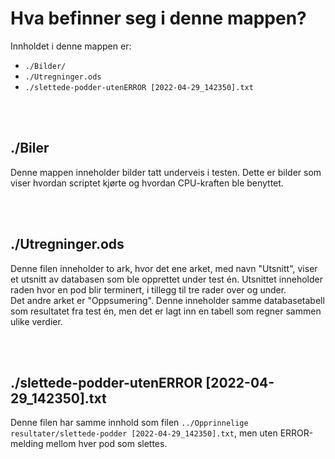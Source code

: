 # Hva befinner seg i denne mappen?
Innholdet i denne mappen er:
* `./Bilder/`
* `./Utregninger.ods`
* `./slettede-podder-utenERROR [2022-04-29_142350].txt`
<br>
<br>

## ./Biler
Denne mappen inneholder bilder tatt underveis i testen. Dette er bilder som viser hvordan scriptet kjørte og hvordan CPU-kraften ble benyttet.

<br>
<br>

## ./Utregninger.ods
Denne filen inneholder to ark, hvor det ene arket, med navn "Utsnitt", viser et utsnitt av databasen som ble opprettet under test én. Utsnittet inneholder raden hvor en pod blir terminert, i tillegg til tre rader over og under.
<br>
Det andre arket er "Oppsumering". Denne inneholder samme databasetabell som resultatet fra test én, men det er lagt inn en tabell som regner sammen ulike verdier.

<br>
<br>

## ./slettede-podder-utenERROR [2022-04-29_142350].txt
Denne filen har samme innhold som filen `../Opprinnelige resultater/slettede-podder [2022-04-29_142350].txt`, men uten ERROR-melding mellom hver pod som slettes.